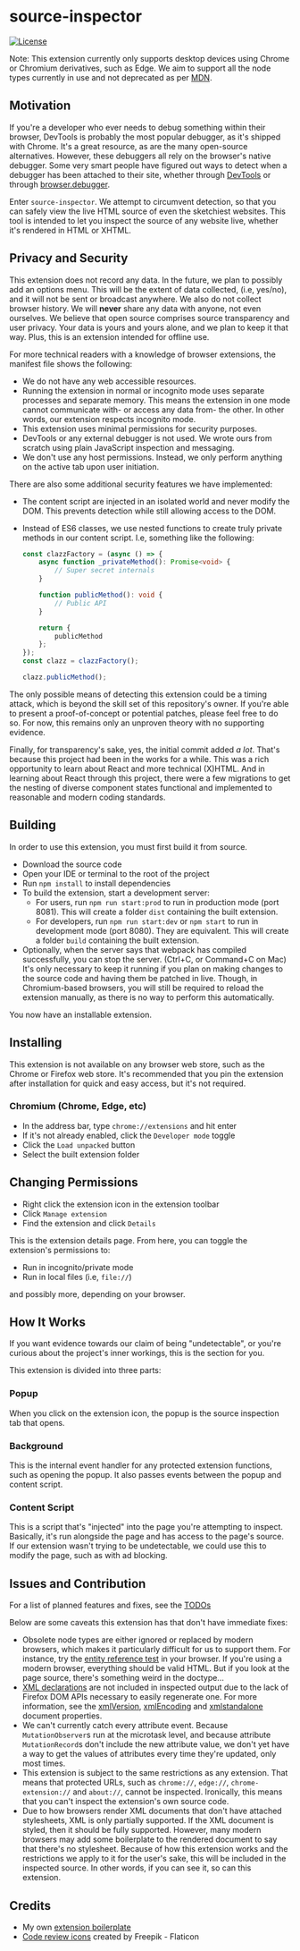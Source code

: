 # source-inspector

[![License][license-image]][license-url]

Note: This extension currently only supports desktop devices using Chrome or
Chromium derivatives, such as Edge. We aim to support all the node types
currently in use and not deprecated as per [MDN](https://developer.mozilla.org/en-US/docs/Web/API/Node/nodeType).

## Motivation

If you're a developer who ever needs to debug something within their browser,
DevTools is probably the most popular debugger, as it's shipped with Chrome.
It's a great resource, as are the many open-source alternatives. However, these
debuggers all rely on the browser's native debugger. Some very smart people have
figured out ways to detect when a debugger has been attached to their site,
whether through [DevTools](https://developer.chrome.com/docs/devtools)
or through [browser.debugger](https://developer.chrome.com/docs/extensions/reference/api/debugger).

Enter `source-inspector`. We attempt to circumvent detection, so that you can
safely view the live HTML source of even the sketchiest websites. This tool is
intended to let you inspect the source of any website live, whether it's
rendered in HTML or XHTML.

## Privacy and Security

This extension does not record any data. In the future, we plan to possibly add
an options menu. This will be the extent of data collected, (i.e, yes/no), and
it will not be sent or broadcast anywhere. We also do not collect browser
history. We will **never** share any data with anyone, not even ourselves.
We believe that open source comprises source transparency and user privacy.
Your data is yours and yours alone, and we plan to keep it that way. Plus,
this is an extension intended for offline use.

For more technical readers with a knowledge of browser extensions, the manifest
file shows the following:

- We do not have any web accessible resources.
  <!--
  Note: If ever we require web accessible resources, see `use_dynamic_url`:
  https://developer.chrome.com/docs/extensions/reference/manifest/web-accessible-resources
  -->
- Running the extension in normal or incognito mode uses separate processes and
  separate memory. This means the extension in one mode cannot communicate
  with- or access any data from- the other. In other words, our extension
  respects incognito mode.
- This extension uses minimal permissions for security purposes.
- DevTools or any external debugger is not used. We wrote ours from scratch
  using plain JavaScript inspection and messaging.
- We don't use any host permissions. Instead, we only perform anything on the
  active tab upon user initiation.

There are also some additional security features we have implemented:

- The content script are injected in an isolated world and never modify the DOM.
  This prevents detection while still allowing access to the DOM.
- Instead of ES6 classes, we use nested functions to create truly
  private methods in our content script. I.e, something like the following:

  <!-- Prettier is per-file, not per-language -->
  <!-- prettier-ignore -->
  ```ts
  const clazzFactory = (async () => {
      async function _privateMethod(): Promise<void> {
          // Super secret internals
      }

      function publicMethod(): void {
          // Public API
      }

      return {
          publicMethod
      };
  });
  const clazz = clazzFactory();

  clazz.publicMethod();
  ```

The only possible means of detecting this extension could be a timing attack,
which is beyond the skill set of this repository's owner. If you're able to
present a proof-of-concept or potential patches, please feel free to do so.
For now, this remains only an unproven theory with no supporting evidence.

<!--
- All messages are validated to ensure that no part of the extension has been
  [compromised](https://chromium.googlesource.com/chromium/src/+/refs/heads/main/docs/security/compromised-renderers.md#Messaging).
-->

Finally, for transparency's sake, yes, the initial commit added _a lot_. That's
because this project had been in the works for a while. This was a rich
opportunity to learn about React and more technical (X)HTML.
And in learning about React through this project, there were a few migrations
to get the nesting of diverse component states functional and implemented to
reasonable and modern coding standards.

## Building

In order to use this extension, you must first build it from source.

- Download the source code
- Open your IDE or terminal to the root of the project
- Run `npm install` to install dependencies
- To build the extension, start a development server:
  - For users, run `npm run start:prod` to run in production mode (port 8081).
    This will create a folder `dist` containing the built extension.
  - For developers, run `npm run start:dev` or `npm start`
    to run in development mode (port 8080). They are equivalent.
    This will create a folder `build` containing the built extension.
- Optionally, when the server says that webpack has compiled successfully,
  you can stop the server. (Ctrl+C, or Command+C on Mac)
  It's only necessary to keep it running if you plan on making changes
  to the source code and having them be patched in live. Though, in
  Chromium-based browsers, you will still be required to reload the extension
  manually, as there is no way to perform this automatically.
  <!-- Dev note:
  It might be possible if the server also managed a browser process that it
  could close and reopen, however this is far outside the scope of this
  project, and it's only necessary for testing, not installation.
  Too technical, too little gains. Perhaps someone could make a
  proof-of-concept Chromium extension testing boilerplate.
  -->

You now have an installable extension.

## Installing

This extension is not available on any browser web store, such as the Chrome
or Firefox web store. It's recommended that you pin the extension after
installation for quick and easy access, but it's not required.

### Chromium (Chrome, Edge, etc)

- In the address bar, type `chrome://extensions` and hit enter
- If it's not already enabled, click the `Developer mode` toggle
- Click the `Load unpacked` button
- Select the built extension folder

<!--
### Firefox (Firefox, Tor, etc)

- In the address bar, type `about:addons` and hit enter
- If it's not already enabled, click the `Developer mode` toggle
- Click the `Load Temporary Add-on` button
- Select the built extension folder
-->

## Changing Permissions

- Right click the extension icon in the extension toolbar
- Click `Manage extension`
- Find the extension and click `Details`

This is the extension details page.
From here, you can toggle the extension's permissions to:

- Run in incognito/private mode
- Run in local files (i.e, `file://`)

and possibly more, depending on your browser.

## How It Works

If you want evidence towards our claim of being "undetectable", or you're
curious about the project's inner workings, this is the section for you.

This extension is divided into three parts:

### Popup

When you click on the extension icon, the popup is the source inspection tab
that opens.

### Background

This is the internal event handler for any protected extension functions, such
as opening the popup. It also passes events between the popup and content
script.

### Content Script

This is a script that's "injected" into the page you're attempting to inspect.
Basically, it's run alongside the page and has access to the page's source.
If our extension wasn't trying to be undetectable, we could use this to modify
the page, such as with ad blocking.

<!-- ### Source Inspection Flow -->

## Issues and Contribution

For a list of planned features and fixes, see the [TODOs](TODO.md)

Below are some caveats this extension has that don't have immediate fixes:

- Obsolete node types are either ignored or replaced by modern browsers,
  which makes it particularly difficult for us to support them.
  For instance, try the [entity reference test](./test/entity_reference_test.xhtml)
  in your browser. If you're using a modern browser, everything should be
  valid HTML. But if you look at the page source, there's something weird
  in the doctype...
- [XML declarations](https://www.w3.org/TR/2006/REC-xml11-20060816/#NT-XMLDecl)
  are not included in inspected output due to the lack of Firefox DOM APIs
  necessary to easily regenerate one. For more information, see the
  [xmlVersion](https://developer.mozilla.org/en-US/docs/Web/API/Document/xmlVersion),
  [xmlEncoding](https://developer.mozilla.org/en-US/docs/Web/API/Document/xmlEncoding)
  and [xmlstandalone](https://developer.mozilla.org/en-US/docs/Web/API/Document#document.xmlstandalone)
  document properties.
- We can't currently catch every attribute event. Because `MutationObserver`s
  run at the microtask level, and because attribute `MutationRecord`s don't
  include the new attribute value, we don't yet have a way to get the values
  of attributes every time they're updated, only most times.
  <!--
  This could potentially be fixed by polling existing elements,
  but that gets expensive quickly
  -->
- This extension is subject to the same restrictions as any extension. That
  means that protected URLs, such as `chrome://`, `edge://`,
  `chrome-extension://` and `about://`, cannot be inspected. Ironically, this
  means that you can't inspect the extension's own source code.
- Due to how browsers render XML documents that don't have attached stylesheets,
  XML is only partially supported. If the XML document is styled, then it
  should be fully supported. However, many modern browsers may add some
  boilerplate to the rendered document to say that there's no stylesheet.
  Because of how this extension works and the restrictions we apply to it for
  the user's sake, this will be included in the inspected source. In other
  words, if you can see it, so can this extension.
  <!-- Not applicable to us -->
  <!-- - If we were to publish this extension to the Chrome or Firefox web stores,
  this extension would unfortunately cease to be undetectable. Publishing would
  result in the extension being associated with a fixed extension ID, which
  would then allow websites to detect the extension. There is nothing any
  browser extension can do to cicrumvent this.
  -->
  <!-- Not applicable to us, as we expose no web accessible resources -->
  <!-- - In Chrome, a website could send a GET request to
      `chrome-extension://<YOUR_ID_HERE>/manifest.json`. If it's successful, you
      have our extension installed.
      [See this working demo](https://browserleaks.com/chrome).
  -->
  <!-- Not applicable to us, because we make zero network requests -->
  <!-- - In Firefox, by clicking the extension button and activating the inspector,
      the website can look at its
      [origin header]()
      and determine that you're trying to use our extension.
  -->

## Credits

- My own [extension boilerplate](https://github.com/Anonymous-Humanoid/chromium-extension-boilerplate)
- [Code review icons](https://www.flaticon.com/free-icons/code-review) created
  by Freepik - Flaticon

[license-image]: https://img.shields.io/npm/l/markdownlint.svg
[license-url]: https://opensource.org/licenses/MIT
